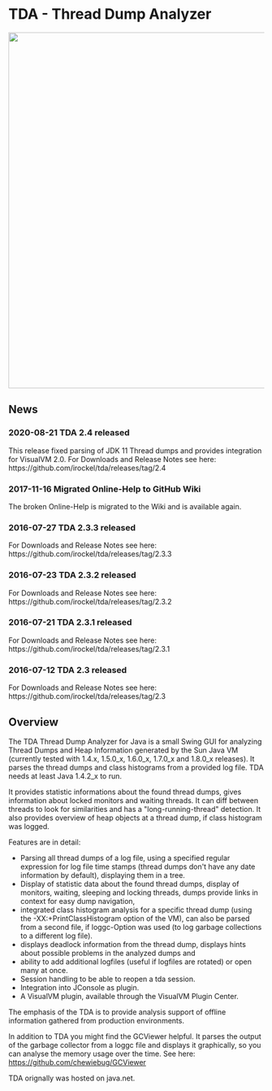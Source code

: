 <h1>TDA - Thread Dump Analyzer</h1>

<img src="https://raw.githubusercontent.com/irockel/tda/master/tda-main-screen.png" width="700"/>

<h2>News</h2>
<h3>2020-08-21 TDA 2.4 released</h3>
This release fixed parsing of JDK 11 Thread dumps and provides integration for VisualVM 2.0.
For Downloads and Release Notes see here: https://github.com/irockel/tda/releases/tag/2.4

<h3>2017-11-16 Migrated Online-Help to GitHub Wiki</h3>
The broken Online-Help is migrated to the Wiki and is available again.

<h3>2016-07-27 TDA 2.3.3 released</h3>
For Downloads and Release Notes see here: https://github.com/irockel/tda/releases/tag/2.3.3

<h3>2016-07-23 TDA 2.3.2 released</h3>
For Downloads and Release Notes see here: https://github.com/irockel/tda/releases/tag/2.3.2

<h3>2016-07-21 TDA 2.3.1 released</h3>
For Downloads and Release Notes see here: https://github.com/irockel/tda/releases/tag/2.3.1

<h3>2016-07-12 TDA 2.3 released</h3>
For Downloads and Release Notes see here: https://github.com/irockel/tda/releases/tag/2.3

<h2>Overview</h2>

The TDA Thread Dump Analyzer for Java is a small Swing GUI for analyzing Thread Dumps and Heap Information generated by the Sun Java VM (currently tested with 1.4.x, 1.5.0_x, 1.6.0_x, 1.7.0_x and 1.8.0_x releases). It parses the thread dumps and class histograms from a provided log file. TDA needs at least Java 1.4.2_x to run.

It provides statistic informations about the found thread dumps, gives information about locked monitors and waiting threads. It can diff between threads to look for similarities and has a "long-running-thread" detection. It also provides overview of heap objects at a thread dump, if class histogram was logged.

Features are in detail:

<ul>
<li>Parsing all thread dumps of a log file, using a specified regular expression for log file time stamps (thread dumps don't have any date information by default), displaying them in a tree.
<li>Display of statistic data about the found thread dumps, display of monitors, waiting, sleeping and locking threads, dumps provide links in context for easy dump navigation,
<li>integrated class histogram analysis for a specific thread dump (using the -XX:+PrintClassHistogram option of the VM), can also be parsed from a second file, if loggc-Option was used (to log garbage collections to a different log file).
<li>displays deadlock information from the thread dump, displays hints about possible problems in the analyzed dumps and
<li>ability to add additional logfiles (useful if logfiles are rotated) or open many at once.
<li>Session handling to be able to reopen a tda session.
<li>Integration into JConsole as plugin.
<li>A VisualVM plugin, available through the VisualVM Plugin Center.
</ul>

The emphasis of the TDA is to provide analysis support of offline information gathered from production environments.

In addition to TDA you might find the GCViewer helpful. It parses the output of the garbage collector from a loggc file and displays it graphically, so you can analyse the memory usage over the time. See here: https://github.com/chewiebug/GCViewer

TDA orignally was hosted on java.net.





